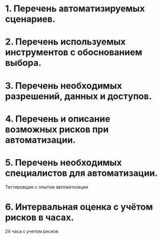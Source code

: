 # 1. Перечень автоматизируемых сценариев.
# 2. Перечень используемых инструментов с обоснованием выбора.
# 3. Перечень необходимых разрешений, данных и доступов.
# 4. Перечень и описание возможных рисков при автоматизации.
# 5. Перечень необходимых специалистов для автоматизации.
  Тестировщик с опытом автоматизации
# 6. Интервальная оценка с учётом рисков в часах.
  24 часа с учетом рисков 
  
